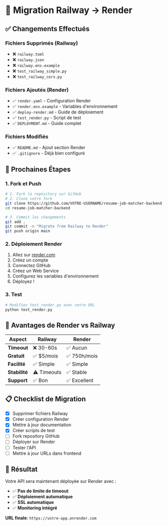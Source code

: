# 🔄 Migration Railway → Render

## ✅ Changements Effectués

### Fichiers Supprimés (Railway)
- ❌ `railway.toml`
- ❌ `railway.json` 
- ❌ `railway.env.example`
- ❌ `test_railway_simple.py`
- ❌ `test_railway_cors.py`

### Fichiers Ajoutés (Render)
- ✅ `render.yaml` - Configuration Render
- ✅ `render.env.example` - Variables d'environnement
- ✅ `deploy-render.md` - Guide de déploiement
- ✅ `test_render.py` - Script de test
- ✅ `DEPLOYMENT.md` - Guide complet

### Fichiers Modifiés
- ✅ `README.md` - Ajout section Render
- ✅ `.gitignore` - Déjà bien configuré

## 🎯 Prochaines Étapes

### 1. Fork et Push
```bash
# 1. Fork le repository sur GitHub
# 2. Clone votre fork
git clone https://github.com/VOTRE-USERNAME/resume-job-matcher-backend.git
cd resume-job-matcher-backend

# 3. Commit les changements
git add .
git commit -m "Migrate from Railway to Render"
git push origin main
```

### 2. Déploiement Render
1. Allez sur [render.com](https://render.com)
2. Créez un compte
3. Connectez GitHub
4. Créez un Web Service
5. Configurez les variables d'environnement
6. Déployez !

### 3. Test
```bash
# Modifiez test_render.py avec votre URL
python test_render.py
```

## 🚀 Avantages de Render vs Railway

| Aspect | Railway | Render |
|--------|---------|--------|
| **Timeout** | ❌ 30-60s | ✅ Aucun |
| **Gratuit** | ✅ $5/mois | ✅ 750h/mois |
| **Facilité** | ✅ Simple | ✅ Simple |
| **Stabilité** | ⚠️ Timeouts | ✅ Stable |
| **Support** | ✅ Bon | ✅ Excellent |

## 📋 Checklist de Migration

- [x] Supprimer fichiers Railway
- [x] Créer configuration Render
- [x] Mettre à jour documentation
- [x] Créer scripts de test
- [ ] Fork repository GitHub
- [ ] Déployer sur Render
- [ ] Tester l'API
- [ ] Mettre à jour URLs dans frontend

## 🎉 Résultat

Votre API sera maintenant déployée sur Render avec :
- ✅ **Pas de limite de timeout**
- ✅ **Déploiement automatique**
- ✅ **SSL automatique**
- ✅ **Monitoring intégré**

**URL finale**: `https://votre-app.onrender.com`
